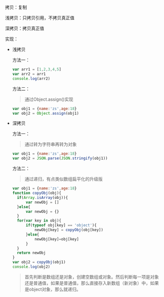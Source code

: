 拷贝：复制

浅拷贝：只拷贝引用，不拷贝真正值

深拷贝：拷贝真正值

实现：

- 浅拷贝

  方法一：

  ```js
  var arr1 = [1,2,3,4,5]
  var arr2 = arr1
  console.log(arr2)
  ```

  方法二：

  > 通过Object.assign()实现

  ```js
  var obj1 = {name:'zs',age:18}
  var obj2 = Object.assign(obj1)
  ```

- 深拷贝

  方法一：

  > 通过转为字符串再转为对象

  ```js
  var obj1 = {name:'zs',age:18}
  var obj2 = JSON.parse(JSON.stringify(obj1))
  ```

  方法二：

  > 通过递归，有点类似数组扁平化的升级版

  ```js
  var obj1 = {name:'zs',age:18}
  function copyObj(obj){
  	if(Array.isArray(obj)){
  		var newObj = []
  	}else{
  		var newObj = {}
  	}
  	for(var key in obj){
  		if(typeof obj[key] == 'object'){
  			newObj[key] = copyObj(obj[key])
  		}else{
  			newObj[key]=obj[key]
  		}
  	}
  	return newObj
  }
  var obj2 = copyObj(obj1)
  console.log(obj2)
  ```

  > 首先判断是数组还是对象，创建空数组或对象。然后判断每一项是对象还是普通值，如果是普通值，那么直接存入新数组（新对象）中，如果是object对象，那么就递归。

